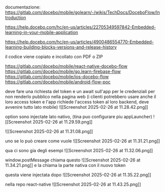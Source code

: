 documentazione: https://gitlab.com/docebo/mobile/golearn/-/wikis/TechDocs/DoceboFlow/Introduction

https://help.docebo.com/hc/en-us/articles/22705349597842-Embedded-learning-in-your-mobile-application

https://help.docebo.com/hc/en-us/articles/4900486554770-Embedded-learning-building-blocks-versions-and-release-history

il codice viene copiato e incollato con PDF o ZIP

https://gitlab.com/docebo/mobile/react-native-docebo-flow
https://gitlab.com/docebo/mobile/go.learn-firebase-flow
https://gitlab.com/docebo/mobile/ios-docebo-flow
https://gitlab.com/docebo/mobile/android-flow-poc



deve fare una richiesta del token e un await sull'app per le credenziali per non renderlo pubblico nella pagina web (i clienti potrebbero usare anche il loro access token e l'app richiede l'access token al loro backend, deve avvenire tutto lato mobile)
![[Screenshot 2025-02-26 at 11.28.42.png]]

option sono injectate lato nativo, (tina puo configurare piu appLauncher)
![[Screenshot 2025-02-26 at 11.29.59.png]]

![[Screenshot 2025-02-26 at 11.31.08.png]]

uno se lo può creare come vuole
![[Screenshot 2025-02-26 at 11.31.21.png]]

qua ci sono gia degli esempi
![[Screenshot 2025-02-26 at 11.32.06.png]]

window.postMessage chiama questo
![[Screenshot 2025-02-26 at 11.34.21.png]]
e la chiama la parte nativa con il nuovo token

questa viene injectata dopo
![[Screenshot 2025-02-26 at 11.35.22.png]]

nella repo react-native
![[Screenshot 2025-02-26 at 11.43.25.png]]